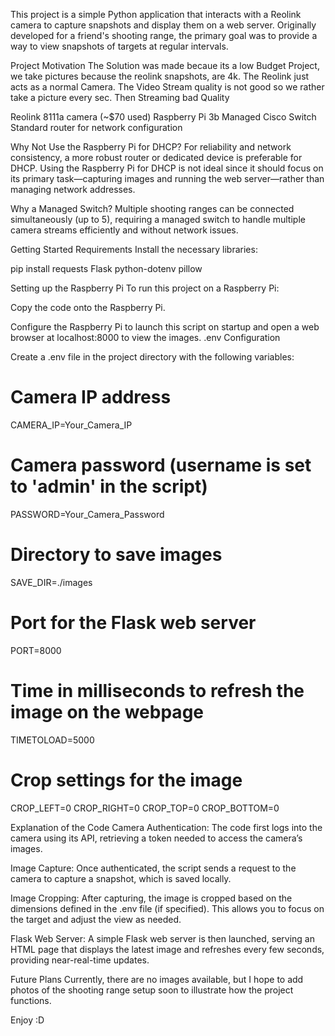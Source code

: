 This project is a simple Python application that interacts with a Reolink camera to capture snapshots and display them on a web server. Originally developed for a friend's shooting range, the primary goal was to provide a way to view snapshots of targets at regular intervals.

Project Motivation
The Solution was made becaue its a low Budget Project, we take pictures because the reolink snapshots, are 4k. The Reolink just acts as a normal Camera. The Video Stream quality is not good so we rather take a picture every sec. Then Streaming bad Quality 


Reolink 8111a camera (~$70 used)
Raspberry Pi 3b
Managed Cisco Switch
Standard router for network configuration

Why Not Use the Raspberry Pi for DHCP?
For reliability and network consistency, a more robust router or dedicated device is preferable for DHCP. Using the Raspberry Pi for DHCP is not ideal since it should focus on its primary task—capturing images and running the web server—rather than managing network addresses.

Why a Managed Switch?
Multiple shooting ranges can be connected simultaneously (up to 5), requiring a managed switch to handle multiple camera streams efficiently and without network issues.

Getting Started
Requirements
Install the necessary libraries:

pip install requests Flask python-dotenv pillow

Setting up the Raspberry Pi
To run this project on a Raspberry Pi:

Copy the code onto the Raspberry Pi.

Configure the Raspberry Pi to launch this script on startup and open a web browser at localhost:8000 to view the images.
.env Configuration

Create a .env file in the project directory with the following variables:


# Camera IP address
CAMERA_IP=Your_Camera_IP

# Camera password (username is set to 'admin' in the script)
PASSWORD=Your_Camera_Password

# Directory to save images
SAVE_DIR=./images

# Port for the Flask web server
PORT=8000

# Time in milliseconds to refresh the image on the webpage
TIMETOLOAD=5000

# Crop settings for the image
CROP_LEFT=0
CROP_RIGHT=0
CROP_TOP=0
CROP_BOTTOM=0



Explanation of the Code
Camera Authentication: The code first logs into the camera using its API, retrieving a token needed to access the camera’s images.

Image Capture: Once authenticated, the script sends a request to the camera to capture a snapshot, which is saved locally.

Image Cropping: After capturing, the image is cropped based on the dimensions defined in the .env file (if specified). This allows you to focus on the target and adjust the view as needed.

Flask Web Server: A simple Flask web server is then launched, serving an HTML page that displays the latest image and refreshes every few seconds, providing near-real-time updates.

Future Plans
Currently, there are no images available, but I hope to add photos of the shooting range setup soon to illustrate how the project functions.

Enjoy :D 

